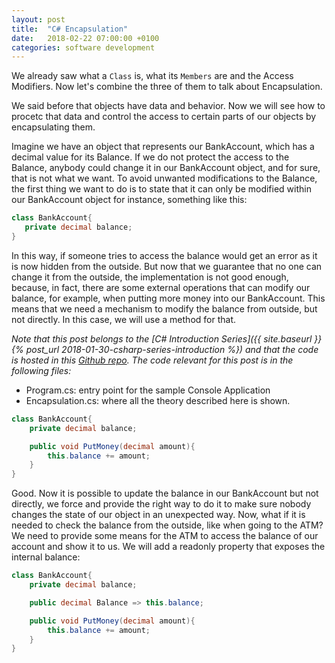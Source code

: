 ```yaml
---
layout: post
title:  "C# Encapsulation"
date:   2018-02-22 07:00:00 +0100
categories: software development
---
```

We already saw what a `Class` is, what its `Members` are and the Access Modifiers. Now let's combine the three of them to talk about Encapsulation.

<!--more-->

We said before that objects have data and behavior. Now we will see how to procetc that data and control the access to certain parts of our objects by encapsulating them.

Imagine we have an object that represents our BankAccount, which has a decimal value for its Balance. If we do not protect the access to the Balance, anybody could change it in our BankAccount object, and for sure, that is not what we want.  To avoid unwanted modifications to the Balance, the first thing we want to do is to state that it can only be modified within our BankAccount object for instance, something like this:

```csharp
class BankAccount{
   private decimal balance;
}
```

In this way, if someone tries to access the balance would get an error as it is now hidden from the outside. But now that we guarantee that no one can change it from the outside, the implementation is not good enough, because, in fact, there are some external operations that can modify our balance, for example, when putting more money into our BankAccount. This means that we need a mechanism to modify the balance from outside, but not directly. In this case, we will use a method for that.

*Note that this post belongs to the [C# Introduction Series]({{ site.baseurl }}{% post_url 2018-01-30-csharp-series-introduction %}) and that the code is hosted in this [Github repo](https://github.com/nereolopez/csharp-intro).
The code relevant for this post is in the following files:*
- Program.cs: entry point for the sample Console Application
- Encapsulation.cs: where all the theory described here is shown.

```csharp
class BankAccount{
    private decimal balance;

    public void PutMoney(decimal amount){
        this.balance += amount;
    }
}
```

Good. Now it is possible to update the balance in our BankAccount but not directly, we force and provide the right way to do it to make sure nobody changes the state of our object in an unexpected way. Now, what if it is needed to check the balance from the outside, like when going to the ATM? We need to provide some means for the ATM to access the balance of our account and show it to us. We will add a readonly property that exposes the internal balance:

```csharp
class BankAccount{
    private decimal balance;

    public decimal Balance => this.balance;

    public void PutMoney(decimal amount){
        this.balance += amount;
    }
}
```
